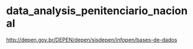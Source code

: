 # data_analysis_penitenciario_nacional
http://depen.gov.br/DEPEN/depen/sisdepen/infopen/bases-de-dados
